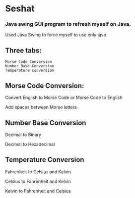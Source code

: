 # Seshat
### Java swing GUI program to refresh myself on Java.

Used Java Swing to force myself to use only java

## Three tabs:
    Morse Code Conversion
    Number Base Conversion
    Temperature Conversion

## Morse Code Conversion:
Convert English to Morse Code or Morse Code to English

Add spaces between Morse letters

## Number Base Conversion
Decimal to Binary

Decimal to Hexadecimal

## Temperature Conversion
Fahrenheit to Celsius and Kelvin

Celsius to Fahrenheit and Kelvin

Kelvin to Fahrenheit and Celsius